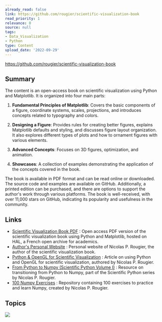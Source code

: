```yaml
---
already_read: false
link: https://github.com/rougier/scientific-visualization-book
read_priority: 1
relevance: 0
source: null
tags:
- Data_Visualization
- Python
type: Content
upload_date: '2022-09-29'
---
```


https://github.com/rougier/scientific-visualization-book
## Summary

The content is an open-access book on scientific visualization using Python and Matplotlib. It is organized into four main parts:

1. **Fundamental Principles of Matplotlib**: Covers the basic components of a figure, coordinate systems, scales, projections, and introduces concepts related to typography and colors.

2. **Designing a Figure**: Provides rules for creating better figures, explains Matplotlib defaults and styling, and discusses figure layout organization. It also explores different types of plots and how to ornament figures with various elements.

3. **Advanced Concepts**: Focuses on 3D figures, optimization, and animation.

4. **Showcases**: A collection of examples demonstrating the application of the concepts covered in the book.

The book is available in PDF format and can be read online or downloaded. The source code and examples are available on GitHub. Additionally, a printed edition can be purchased, and there are options to support the author's work through various platforms. The book is well-received, with over 11,000 stars on GitHub, indicating its popularity and usefulness in the community.
## Links

- [Scientific Visualization Book PDF](https://hal.inria.fr/hal-03427242/document) : Open access PDF version of the scientific visualization book using Python and Matplotlib, hosted on HAL, a French open archive for academics.
- [Author's Personal Website](https://www.labri.fr/perso/nrougier/) : Personal website of Nicolas P. Rougier, the author of the scientific visualization book.
- [Python & OpenGL for Scientific Visualization](https://www.labri.fr/perso/nrougier/python-opengl/) : Article on using Python and OpenGL for scientific visualization, authored by Nicolas P. Rougier.
- [From Python to Numpy (Scientific Python Volume I)](https://www.labri.fr/perso/nrougier/from-python-to-numpy/) : Resource on transitioning from Python to Numpy, part of the Scientific Python series by Nicolas P. Rougier.
- [100 Numpy Exercises](https://github.com/rougier/numpy-100) : Repository containing 100 exercises to practice and learn Numpy, created by Nicolas P. Rougier.

## Topics

![](topics/Library/Matplotlib)